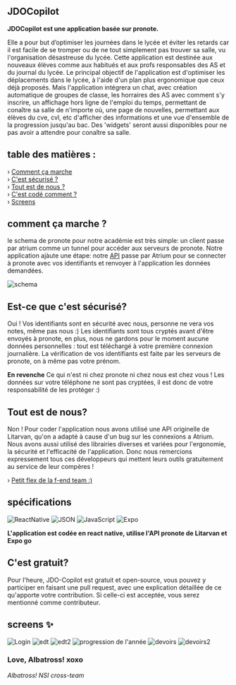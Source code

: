 ## JDOCopilot
**JDOCopilot est une application basée sur pronote.**

Elle a pour but d’optimiser les journées dans le lycée et éviter les retards car il est facile de se tromper ou de ne tout simplement pas trouver sa salle, vu l'organisation désastreuse du lycée. 
Cette application est destinée aux nouveaux élèves comme aux habitués et aux profs responsables des AS et du journal du lycée.
Le principal objectif de l'application est d'optimiser les déplacements dans le lycée, à l'aide d'un plan plus ergonomique que ceux déjà proposés. Mais l'application intégrera un chat, avec création automatique de groupes de classe,
les horraires des AS avec comment s'y inscrire, un affichage hors ligne de l'emploi du temps, permettant de conaître sa salle de n'importe où, une page de nouvelles, permettant
aux élèves du cve, cvl, etc d'afficher des informations et une vue d'ensemble de la progression jusqu'au bac. Des 'widgets' seront aussi disponibles pour ne pas avoir a attendre pour conaître sa salle.


## table des matières :

 › [Comment ça marche](https://github.com/tidic84/JDOCopilot/tree/f-end#comment-%C3%A7a-marche) <br />
 › [C'est sécurisé ?](https://github.com/tidic84/JDOCopilot/tree/f-end#est-ce-que-cest-s%C3%A9curis%C3%A9) <br />
 › [Tout est de nous ?](https://github.com/tidic84/JDOCopilot/tree/f-end#tout-est-de-nous) <br />
 › [C'est codé comment ?](https://github.com/tidic84/JDOCopilot/tree/f-end#tout-est-de-nous) <br />
 › [Screens](https://github.com/tidic84/JDOCopilot/tree/f-end#screens-sparkles) <br />

## comment ça marche ?

le schema de pronote pour notre académie est très simple:
un client passe par atrium comme un tunnel pour accéder aux serveurs de pronote.
Notre application ajàute une étape:
notre [API](https://github.com/tidic84/JDOCopilot-api) passe par Atrium pour se connecter à pronote avec vos identifiants et renvoyer à l'application les données demandées.

![schema](https://media.discordapp.net/attachments/657940718186266645/1062467312961192076/image.png?width=1119&height=586)

## Est-ce que c'est sécurisé?

Oui ! Vos identifiants sont en sécurité avec nous, personne ne vera vos notes, même pas nous :)
Les identifiants sont tous cryptés avant d'être envoyés à pronote, en plus, nous ne gardons pour le moment aucune données personnelles : tout est téléchargé à votre première connexion journalière. La vérification de vos identifiants est faite par les serveurs de pronote, on à même pas votre prénom.

**En revenche**
Ce qui n'est ni chez pronote ni chez nous est chez vous !
Les données sur votre téléphone ne sont pas cryptées, il est donc de votre responsabilité de les protéger :)


## Tout est de nous?

Non ! Pour coder l'application nous avons utilisé une API originelle de Litarvan, qu'on a adapté à cause d'un bug sur les connexions a Atrium.
Nous avons aussi utilisé des librairies diverses et variées pour l'ergonomie, la sécurité et l'efficacité de l'application.
Donc nous remercions expressement tous ces développeurs qui mettent leurs outils gratuitement au service de leur compères ! 

› [Petit flex de la f-end team :)](https://www.npmjs.com/package/basic-pp)


## spécifications
![ReactNative](https://img.shields.io/static/v1?label=&message=React%20Native&color=grey&logo=react) ![JSON](https://img.shields.io/static/v1?label=&message=JSON&color=yellowgreen&logo=json) ![JavaScript](https://img.shields.io/static/v1?label=&message=JavaScript&color=grey&logo=javascript) ![Expo](https://img.shields.io/static/v1?label=&message=Expo%20Go&color=blue&logo=expo)

**L'application est codée en react native, utilise l'API pronote de Litarvan et Expo go**

## C'est gratuit?

Pour l'heure, JDO-Copilot est gratuit et open-source, vous pouvez y participer en faisant une pull request, avec une explication détaillée de ce qu'apporte votre contribution. Si celle-ci est acceptée, vous serez mentionné comme contributeur.

## screens :sparkles:
![Login](https://media.discordapp.net/attachments/657940718186266645/1062448523439771669/Screenshot_1673377835.png?width=285&height=586) ![edt](https://media.discordapp.net/attachments/1051199896239218849/1062445353560973312/Screenshot_1673377056.png?width=285&height=586) ![edt2](https://media.discordapp.net/attachments/1051199896239218849/1062445353875542087/Screenshot_1673377060.png?width=285&height=586) ![progression de l'année](https://media.discordapp.net/attachments/657940718186266645/1061927807099338752/Screenshot_1673199363.png?width=285&height=586) ![devoirs](https://media.discordapp.net/attachments/1051199896239218849/1062445352885686424/Screenshot_1673377018.png?width=285&height=586) ![devoirs2](https://media.discordapp.net/attachments/1051199896239218849/1062445353229635694/Screenshot_1673377038.png?width=285&height=586)


### Love, Albatross! xoxo
*Albatross! NSI cross-team*
